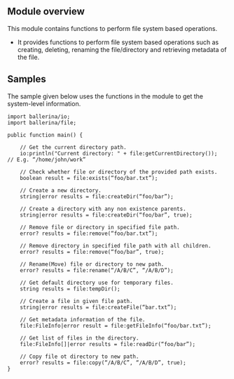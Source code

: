## Module overview

This module contains functions to perform file system based operations.

* It provides functions to perform file system based operations such as creating, deleting, renaming the
file/directory and retrieving metadata of the file.

## Samples

The sample given below uses the functions in the module to get the system-level information.

```ballerina
import ballerina/io;
import ballerina/file;

public function main() {
 
    // Get the current directory path.
    io:println("Current directory: " + file:getCurrentDirectory());  // E.g. “/home/john/work”
    
    // Check whether file or directory of the provided path exists.
    boolean result = file:exists(“foo/bar.txt”);
    
    // Create a new directory.
    string|error results = file:createDir(“foo/bar”);
    
    // Create a directory with any non existence parents.
    string|error results = file:createDir(“foo/bar”, true);
    
    // Remove file or directory in specified file path.
    error? results = file:remove(“foo/bar.txt”);

    // Remove directory in specified file path with all children.
    error? results = file:remove(“foo/bar”, true);
    
    // Rename(Move) file or directory to new path.
    error? results = file:rename(“/A/B/C”, “/A/B/D”);
    
    // Get default directory use for temporary files.
    string results = file:tempDir();
    
    // Create a file in given file path.
    string|error results = file:createFile(“bar.txt”);
    
    // Get metadata information of the file.
    file:FileInfo|error result = file:getFileInfo(“foo/bar.txt”);
    
    // Get list of files in the directory.
    file:FileInfo[]|error results = file:readDir(“foo/bar”);
    
    // Copy file ot directory to new path.
    error? results = file:copy(“/A/B/C”, “/A/B/D”, true);
}
```

